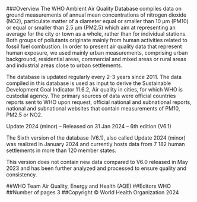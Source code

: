 ###Overview
The WHO Ambient Air Quality Database compiles data on ground measurements of annual mean concentrations of nitrogen dioxide (NO2), particulate matter of a diameter equal or smaller than 10 μm (PM10) or equal or smaller than 2.5 μm (PM2.5) which aim at representing an average for the city or town as a whole, rather than for individual stations. Both groups of pollutants originate mainly from human activities related to fossil fuel combustion. In order to present air quality data that represent human exposure, we used mainly urban measurements, comprising urban background, residential areas, commercial and mixed areas or rural areas and industrial areas close to urban settlements.

The database is updated regularly every 2-3 years since 2011. The data compiled in this database is used as input to derive the Sustainable Development Goal Indicator 11.6.2, Air quality in cities, for which WHO is custodial agency. The primary sources of data were official countries reports sent to WHO upon request, official national and subnational reports, national and subnational websites that contain measurements of PM10, PM2.5 or NO2.

 Update 2024 (minor) – Released on 31 Jan 2024 – 6th edition (V6.1)

The Sixth version of the database (V6.1), also called Update 2024 (minor) was realized in January 2024 and currently hosts data from 7 182 human settlements in more than 120 member states.

This version does not contain new data compared to V6.0 released in May 2023 and has been further analyzed and processed to ensure quality and consistency.

##WHO Team
Air Quality, Energy and Health (AQE)
##Editors
WHO
##Number of pages
3
##Copyright
© World Health Organization 2024
